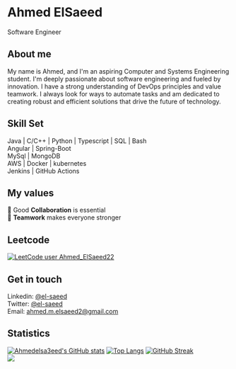 # Ahmed ElSaeed
Software Engineer

## About me
My name is Ahmed, and I'm an aspiring Computer and Systems Engineering student. I'm deeply passionate about software engineering and fueled by innovation. I have a strong understanding of DevOps principles and value teamwork. I always look for ways to automate tasks and am dedicated to creating robust and efficient solutions that drive the future of technology.
 

## Skill Set
Java | C/C++ | Python | Typescript | SQL | Bash <br/>
Angular | Spring-Boot<br/>
MySql | MongoDB<br/>
AWS | Docker | kubernetes<br/>
Jenkins | GitHub Actions<br/>


## My values
:key:  Good **Collaboration** is essential <br/>
:open_hands:  **Teamwork** makes everyone stronger <br/>


## Leetcode
[![LeetCode user Ahmed_ElSaeed22](https://img.shields.io/badge/dynamic/json?style=plastic&labelColor=black&color=%23ffa116&label=Solved&query=solved&url=https%3A%2F%2Fleetcode-badge.vercel.app%2Fapi%2Fusers%2FAhmed_ElSaeed22&logo=leetcode&logoColor=yellow)](https://leetcode.com/Ahmed_ElSaeed22/)


## Get in touch 
Linkedin: [@el-saeed](https://www.linkedin.com/in/el-saeed/)<br/>
Twitter: [@el-saeed](https://twitter.com/ahmed39673136)<br/>
Email: ahmed.m.elsaeed2@gmail.com<br/>


## Statistics
[![Ahmedelsa3eed's GitHub stats](https://github-readme-stats.vercel.app/api?username=Ahmedelsa3eed&hide=stars&count_private=true&show_icons=true&theme=radical)](https://github.com/Ahmedelsa3eed/github-readme-stats)
[![Top Langs](https://github-readme-stats.vercel.app/api/top-langs/?username=Ahmedelsa3eed&layout=compact&langs_count=7)](https://github.com/anuraghazra/github-readme-stats)
[![GitHub Streak](https://streak-stats.demolab.com/?user=Ahmedelsa3eed)](https://git.io/streak-stats)
<br/>![](https://komarev.com/ghpvc/?username=Ahmedelsa3eed)
